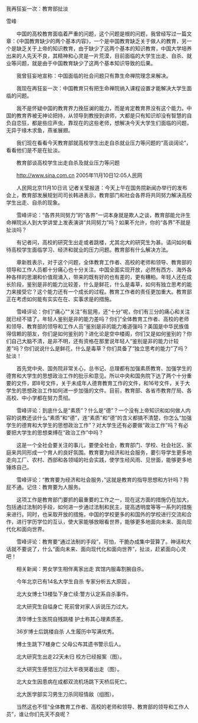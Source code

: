 我再狂妄一次：教育部扯淡

雪峰


　　中国的高校教育面临着严重的问题，这个问题是根的问题，我曾经写过一篇文章：《中国教育缺少的两个基本内容》，一个是中国教育缺乏关于做人的教育，另一个是缺乏关于上帝的知识教育，由于缺少了这两个基本的知识教育，中国大学培养出来的人先天不良，其精神和心灵是一片荒漠，目前面临的大学生出走、自杀、就业等问题，就是由于中国教育缺少了这两个基本知识导致的后果。

　　我曾狂妄地宣称：中国面临的社会问题只有靠生命禅院理念来解决。

　　我现在再狂妄一次：中国教育只有把生命禅院纳入课程设置才能解决大学生面临的问题。

　　我不是怀疑中国的教育界力挽狂澜的能力，而是肯定教育界没有这个能力。中国的教育界被无神论把持，从领导到教授到讲师，大都是只有知识却没有智慧的自负自恋狂，都是些应声虫，靠现在的这些老师，想解决今天大学生们面临的问题，无异于缘木求鱼，燕雀展翅。

　　我们现在看看今天教育部就高校学生出走自杀就业压力等问题的“高谈阔论”，看看他们是不是在扯淡。


　　教育部谈高校学生出走自杀及就业压力等问题

　　http://www.sina.com.cn 2005年11月10日12:05人民网

　　人民网北京11月10日讯 记者关莹报道：今天上午在国务院新闻办举行的发布会上，教育部发展规划司司长韩进表示，教育部门和社会各界将共同努力解决高校学生出走、自杀的现象。

　　雪峰评论：“各界共同努力”的“各界”一词本身就是欺人之谈，教育部能允许生命禅院派人到大学讲堂上发表演讲“共同努力”吗？如果不允许，你的“各界”不就是扯淡吗？

　　有记者问，高校的研究生出走或者跳楼，尤其北大的研究生为甚。请问如何看待高校学生面临学习、经济和就业的压力问题。教育部有什么解决方法。

　　章新胜表示，对于这个问题，全体教育工作者、高校的老师和领导、教育部的领导和工作人员都十分痛心也十分关注。中国全面实现开放，必然有西方、海外各种各样的思潮和价值观涌入，带来的既有好的也有差的，更有糟粕。年轻人还在成长阶段，鉴别是非的能力比较差，什么是鲜花，什么是毒草，如何有独立思考的能力来接受它？这个能力还有一个成长的过程。教育工作者的责任更加重大。教育部正在考虑如何能有实实在在、实事求是的措施。

　　雪峰评论：你们“痛心”“关注”有屁用，还“十分”呢，你们有三分的痛心和关注就已经不错了。年轻人鉴别是非的能力差吗？你们“全体教育工作者、高校的老师和领导、教育部的领导和工作人员”鉴别是非的能力难道强吗？美国是中华民族值得信赖的朋友，你们是如何鉴别的？进化论是空中楼阁，你们又是如何鉴别的？你们自己大脑不清，是非不明，还有资格在那里说年轻人“鉴别是非的能力计较差”吗？你们说说什么是鲜花，什么是毒草？你们具备了“独立思考的能力”了吗？扯淡！

　　首先党中央、国务院非常关心，总书记、总理都有加强素质教育、加强学生的德育和大学生的思想政治工作的批示和意见。所以中央和国务院下达了两个十分重要的文件，即8号文件，关于未成年人德育教育工作的文件，和16号文件，关于大学生的思想政治工作如何进一步加强的文件。目前，教育部、各省市教育厅局、各高校、中小学都在努力贯彻。

　　雪峰评论：到底什么是“素质”？什么是“德”？一个没有上帝知识和如何做人内容的说教还谈什么“素质”和“德”，连“素质”和“德”的含义都搞不清楚，你怎么“加强学生的德育和大学生的思想政治工作”？对大学生还有必要做“政治工作”吗？有必要把大学生的思想束缚在“政治工作”中吗？

　　这是一个全社会要关注的事儿，要使全社会，教育部门、学校、社会社区、家庭来共同形成一个育人的良好氛围。教育要为经济和社会服务，要引导学生更多地走向工厂、农村、西部和各领域的社会实践，使学生经风雨、见世面，能够更多地锤炼自己。

　　雪峰评论：“教育要为经济和社会服务，”这就是教育的指导思想和方针吗？狗屁不通。记住：教育要为人服务。

　　这项工作是教育部门要抓的最重要的工作之一，现在这方面的措施仍在加大，包括通过法制的手段，如何进一步通过法制和民主，提高透明度等等一系列的措施来进行。同时，也采取开放的措施，中国的学校更多的和国外的学校进行交流和合作，进行学历学位的互认，使大家能够放眼看世界，能够更多地面向未来、面向现代化和面向世界。

　　雪峰评论：教育要“通过法制的手段”，可怕，干脆办成集中营算了。神话和大话就不要说了，什么“面向未来、面向现代化和面向世界”，扯淡，赶紧面向心灵吧！

　　相关新闻：男女学生相伴离家出走 宾馆内服毒割腕自杀。

　　今年北京已有14名大学生自杀 专家分析五大原因 。

　　北大女博士13楼坠下身亡续:警方认定系自杀事件。

　　北大研究生自缢身亡 死前曾对家人诉说压力过大。

　　清华博士生医院自残跳楼 护士称其心理素质差。

　　36岁博士后跳楼自杀 人生履历中写满优秀。

　　博士生跳下7楼身亡 父母公布其遗书警示后人。

　　北大研究生出走22天未归 校方已经报案（图）。

　　北大研究生感觉压力过大半夜哭着出走（图）。

　　北大女生因患病在成都双流机场跳下天桥后死亡。

　　北大医学部实习男生刀杀同班情敌（组图）。

　　当然这也不怪“全体教育工作者、高校的老师和领导、教育部的领导和工作人员”，谁让你们先天不良呢？



